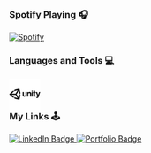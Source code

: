 
### Spotify Playing 🎧

[![Spotify](https://github-readme-alikaner.vercel.app//api/spotify)](https://open.spotify.com/user/AliKaner)
<br />

### Languages and Tools 💻

<div>
<img align="left" alt="Unity" width="56px" src="https://raw.githubusercontent.com/github/explore/80688e429a7d4ef2fca1e82350fe8e3517d3494d/topics/unity/unity.png" />
</div>
<br /><br />

### My Links  🕹

  <a href="https://www.linkedin.com/in/alikaner/">
    <img src="https://img.shields.io/badge/LinkedIn-blue?style=for-the-badge&logo=linkedin&logoColor=white" alt="LinkedIn Badge"/>
  </a>
 <a href = "https://drive.google.com/drive/folders/1acC9w1zWjvUIAnb4FHRqWYIOKBzOrQnJ?usp=sharing">
  <img src="https://img.shields.io/badge/Portfolio-blueviolet?style=for-the-badge" alt="Portfolio Badge"/>
 </a>

<br />
